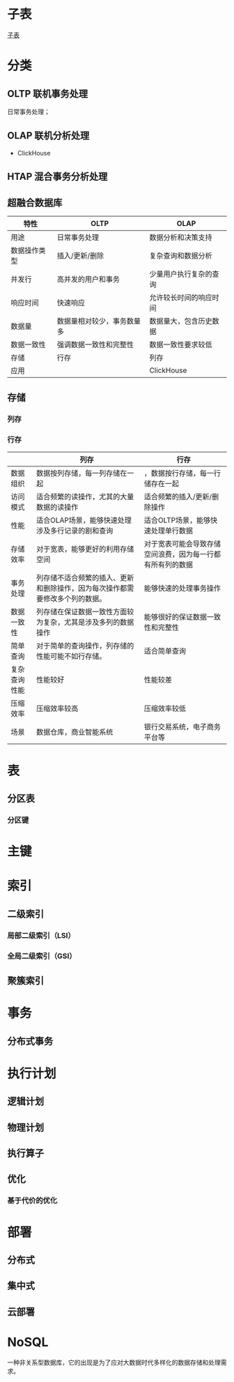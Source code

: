 # 子表
[子表](https://blog.csdn.net/z_zT_T/article/details/50818941)
# 分类
## OLTP 联机事务处理
日常事务处理；
## OLAP 联机分析处理
* ClickHouse
## HTAP 混合事务分析处理
## 超融合数据库
|特性|OLTP|OLAP|
|---|---|---|
|用途|日常事务处理|数据分析和决策支持|
|数据操作类型|插入/更新/删除|复杂查询和数据分析|
|并发行|高并发的用户和事务|少量用户执行复杂的查询|
|响应时间|快速响应|允许较长时间的响应时间|
|数据量|数据量相对较少，事务数量多|数据量大，包含历史数据|
|数据一致性|强调数据一致性和完整性|数据一致性要求较低|
|存储|行存|列存|
|应用||ClickHouse|

## 存储
### 列存
### 行存
||列存|行存|
|---|---|---|
|数据组织|数据按列存储，每一列存储在一起|，数据按行存储，每一行储存在一起|
|访问模式|适合频繁的读操作，尤其的大量数据的读操作|适合频繁的插入/更新/删除操作|
|性能|适合OLAP场景，能够快速处理涉及多行记录的剧和查询|适合OLTP场景，能够快速处理单行数据|
|存储效率|对于宽表，能够更好的利用存储空间|对于宽表可能会导致存储空间浪费，因为每一行都有所有列的数据|
|事务处理|列存储不适合频繁的插入、更新和删除操作，因为每次操作都需要修改多个列的数据。|能够快速的处理事务操作|
|数据一致性|列存储在保证数据一致性方面较为复杂，尤其是涉及多列的数据操作|能够很好的保证数据一致性和完整性|
|简单查询|对于简单的查询操作，列存储的性能可能不如行存储。|适合简单查询|
|复杂查询性能|性能较好|性能较差|
|压缩效率|压缩效率较高|压缩效率较低|
|场景|数据仓库，商业智能系统|银行交易系统，电子商务平台等|
# 表
## 分区表
### 分区键
# 主键
# 索引
## 二级索引
### 局部二级索引（LSI）
### 全局二级索引（GSI）
## 聚簇索引
# 事务
## 分布式事务
# 执行计划
## 逻辑计划
## 物理计划
## 执行算子
## 优化
### 基于代价的优化
# 部署
## 分布式
## 集中式
## 云部署

# NoSQL
一种非关系型数据库，它的出现是为了应对大数据时代多样化的数据存储和处理需求。
